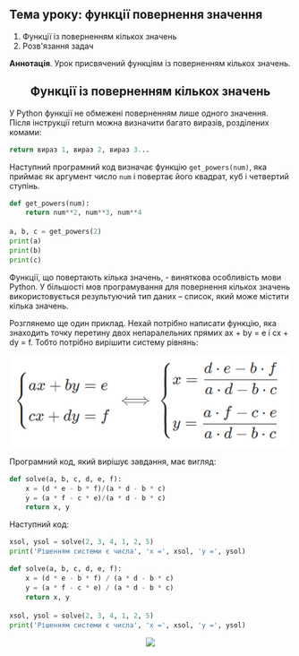 ## Тема уроку: функції повернення значення

1. Функції із поверненням кількох значень
2. Розв'язання задач

**Аннотація**. Урок присвячений функціям із поверненням кількох значень.

<h2 align="center"><b>Функції із поверненням кількох значень</b></h2>

У Python функції не обмежені поверненням лише одного значення. Після інструкції return можна визначити багато виразів, розділених комами:

```python
return вираз 1, вираз 2, вираз 3...
```
Наступний програмний код визначає функцію `get_powers(num)`, яка приймає як аргумент число `num` і повертає його квадрат, куб і четвертий ступінь.
```python
def get_powers(num):
    return num**2, num**3, num**4

a, b, c = get_powers(2)
print(a)
print(b)
print(c)
```
Функції, що повертають кілька значень, - виняткова особливість мови Python. У більшості мов програмування для повернення кількох значень використовується результуючий тип даних – список, який може містити кілька значень.

Розглянемо ще один приклад. Нехай потрібно написати функцію, яка знаходить точку перетину двох непаралельних прямих ax + by = e і cx + dy = f. Тобто потрібно вирішити систему рівнянь:

<div align="center"><img src="https://raw.githubusercontent.com/steamcentre/python_book/main/img/17.png" width="600"></div>

Програмний код, який вирішує завдання, має вигляд:

```python
def solve(a, b, c, d, e, f):
    x = (d * e - b * f)/(a * d - b * c)
    y = (a * f - c * e)/(a * d - b * c)
    return x, y
```

Наступний код:
```python
xsol, ysol = solve(2, 3, 4, 1, 2, 5)
print('Рішенням системи є числа', 'x =', xsol, 'y =', ysol)
```

```python
def solve(a, b, c, d, e, f):
    x = (d * e - b * f) / (a * d - b * c)
    y = (a * f - c * e) / (a * d - b * c)
    return x, y

xsol, ysol = solve(2, 3, 4, 1, 2, 5)
print('Рішенням системи є числа', 'x =', xsol, 'y =', ysol)
```

<div align="center"><img src="https://ucarecdn.com/053e7fe8-b707-411a-bc45-080ba285db42/" width="600"></div>

